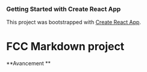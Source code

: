 ### Getting Started with Create React App

This project was bootstrapped with [Create React App](https://github.com/facebook/create-react-app).

# FCC Markdown project 

**Avancement **


